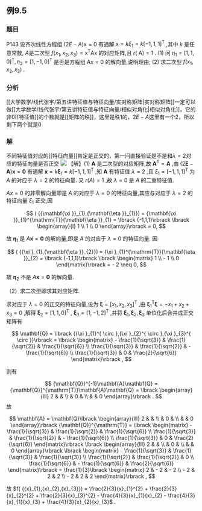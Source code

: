 ## 例9.5
### 题目
P143 设齐次线性方程组 $( {{2E} - A}) \mathrm{x} = 0$ 有通解 $\mathrm{x} = k{\xi }_{1} = k{\lbrack -1,1,1\rbrack }^{\mathrm{T}}$ ,其中 $k$ 是任意常数, $A$是二次型 $f( {{x}_{1},{x}_{2},{x}_{3}}) = {\mathrm{x}}^{\mathrm{T}}\mathrm{{Ax}}$ 的对应矩阵,且 $r( \mathrm{\;A}) = 1$ .
(1) 问 ${\eta }_{1} = {\lbrack 1,1,0\rbrack }^{\mathrm{T}},{\eta }_{2} = {\lbrack 1, - 1,0\rbrack }^{\mathrm{T}}$ 是否是方程组 $\mathrm{{Ax}} = 0$ 的解向量,说明理由;
(2) 求二次型 $f( {{x}_{1},{x}_{2},{x}_{3}})$ .
### 分析
[[大学数学/线代张宇/第五讲特征值与特征向量/实对称矩阵|实对称矩阵]]一定可以做[[大学数学/线代张宇/第五讲特征值与特征向量/相似对角化|相似对角化]]，它的非0[[特征值]]的个数就是[[矩阵的秩]]，这里是秩1的，$2E-A$这里有一个2，所以剩下两个就是0
### 解
不同特征值对应的[[特征向量]]肯定是正交的，第一问直接验证是不是和$\lambda=2$对应的特征向量是否正交
![](https://img.hwenyi.live/202410201725277.webp)
【解】(1) $\mathbf{A}$ 是二次型的对应矩阵,故 ${\mathbf{A}}^{\mathrm{T}} = \mathbf{A}$ ,由 $( {2\mathbf{E} - \mathbf{A}}) \mathbf{x} = \mathbf{0}$ 有通解 $\mathbf{x} = k{\mathbf{\xi }}_{1} = k{\lbrack -1,1,1\rbrack }^{\mathrm{T}}$ ,知 $\mathbf{A}$ 有特征值 $\lambda = 2$ ,且 ${\xi }_{1} = {\lbrack -1,1,1\rbrack }^{\mathrm{T}}$ 为 $A$ 的对应于 $\lambda = 2$ 的特征向量. 又 $r( A) = 1$ ,故 $\lambda = 0$ 是 $A$ 的二重特征值.

${Ax} = 0$ 的非零解向量即是 $A$ 的对应于 $\lambda = 0$ 的特征向量,其应与对应于 $\lambda = 2$ 的特征向量 ${\xi }_{1}$ 正交,因

$$
( {{\mathbf{\xi }}_{1},{\mathbf{\eta }}_{1}}) = {\mathbf{\xi }}_{1}^{\mathrm{T}}{\mathbf{\eta }}_{1} = \lbrack {-1,1,1}\rbrack \lbrack \begin{array}{l} 1 \\ 1 \\ 0 \end{array}\rbrack = 0,
$$

故 ${\mathbf{\eta }}_{1}$ 是 $A\mathbf{x} = \mathbf{0}$ 的解向量,即是 $A$ 的对应于 $\lambda = 0$ 的特征向量. 因

$$
( {{\xi }_{1},{\mathbf{\eta }}_{2}}) = {\xi }_{1}^{\mathrm{T}}{\mathbf{\eta }}_{2} = \lbrack {-1,1,1}\rbrack \lbrack \begin{matrix} 1 \\ - 1 \\ 0 \end{matrix}\rbrack = - 2 \neq 0,
$$

故 ${\mathbf{\eta }}_{2}$ 不是 $A\mathbf{x} = \mathbf{0}$ 的解向量.

（2）求二次型即求其对应矩阵.

求对应于 $\lambda = 0$ 的正交的特征向量,设为 $\mathbf{\xi } = {\lbrack {x}_{1},{x}_{2},{x}_{3}\rbrack }^{\mathrm{T}}$ ,由 ${\mathbf{\xi }}_{1}^{\mathrm{T}}\mathbf{\xi } = - {x}_{1} + {x}_{2} + {x}_{3} = 0$ ,解得 ${\mathbf{\xi }}_{2} = {\lbrack 1,1,0\rbrack }^{\mathrm{T}}$ , ${\mathbf{\xi }}_{3} = {\lbrack 1, - 1,2\rbrack }^{\mathrm{T}}$ ,并将 ${\mathbf{\xi }}_{1},{\mathbf{\xi }}_{2},{\mathbf{\xi }}_{3}$ 单位化后合并成正交矩阵有

$$
\mathbf{Q} = \lbrack {{\xi }_{1}^{ \circ },{\xi }_{2}^{ \circ },{\xi }_{3}^{ \circ }}\rbrack = \lbrack \begin{matrix} - \frac{1}{\sqrt{3}} & \frac{1}{\sqrt{2}} & \frac{1}{\sqrt{6}} \\ \frac{1}{\sqrt{3}} & \frac{1}{\sqrt{2}} & - \frac{1}{\sqrt{6}} \\ \frac{1}{\sqrt{3}} & 0 & \frac{2}{\sqrt{6}} \end{matrix}\rbrack ,
$$

则有

$$
{\mathbf{Q}}^{-1}\mathbf{A}\mathbf{Q} = {\mathbf{Q}}^{\mathrm{T}}\mathbf{A}\mathbf{Q} = \lbrack \begin{array}{lll} 2 & & \\ & 0 & \\ & & 0 \end{array}\rbrack .
$$
故

$$
\mathbf{A} = \mathbf{Q}\lbrack \begin{array}{lll} 2 & & \\ & 0 & \\ & & 0 \end{array}\rbrack {\mathbf{Q}}^{\mathrm{T}} = \lbrack \begin{matrix} - \frac{1}{\sqrt{3}} & \frac{1}{\sqrt{2}} & \frac{1}{\sqrt{6}} \\ \frac{1}{\sqrt{3}} & \frac{1}{\sqrt{2}} & - \frac{1}{\sqrt{6}} \\ \frac{1}{\sqrt{3}} & 0 & \frac{2}{\sqrt{6}} \end{matrix}\rbrack \lbrack \begin{array}{lll} 2 & & \\ & 0 & \\ & & 0 \end{array}\rbrack \lbrack \begin{matrix} - \frac{1}{\sqrt{3}} & \frac{1}{\sqrt{3}} & \frac{1}{\sqrt{3}} \\ \frac{1}{\sqrt{2}} & \frac{1}{\sqrt{2}} & 0 \\ \frac{1}{\sqrt{6}} & - \frac{1}{\sqrt{6}} & \frac{2}{\sqrt{6}} \end{matrix}\rbrack = \frac{1}{3}\lbrack \begin{matrix} 2 & - 2 & - 2 \\ - 2 & 2 & 2 \\ - 2 & 2 & 2 \end{matrix}\rbrack ,
$$

故 
$f( {{x}_{1},{x}_{2},{x}_{3}}) = \frac{2}{3}{x}_{1}^{2} + \frac{2}{3}{x}_{2}^{2} + \frac{2}{3}{x}_{3}^{2} - \frac{4}{3}{x}_{1}{x}_{2} - \frac{4}{3}{x}_{1}{x}_{3} + \frac{4}{3}{x}_{2}{x}_{3}$ .